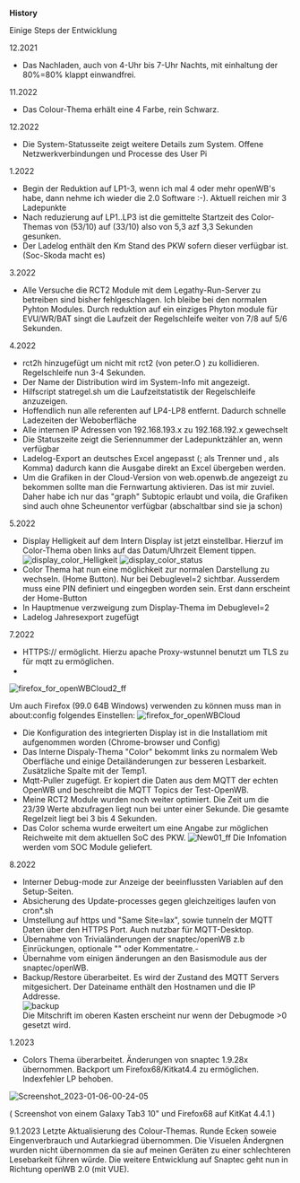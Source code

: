 **History**

Einige Steps der Entwicklung


12.2021 
- Das Nachladen, auch von 4-Uhr bis 7-Uhr Nachts, mit einhaltung der 80%=80% klappt einwandfrei.

11.2022 
- Das Colour-Thema erhält eine 4 Farbe, rein Schwarz.

12.2022 
- Die System-Statusseite zeigt weitere Details zum System. Offene Netzwerkverbindungen und Processe des User Pi 

1.2022
- Begin der Reduktion auf LP1-3, wenn ich mal 4 oder mehr openWB's habe, dann nehme ich wieder die 2.0 Software :-).  Aktuell reichen mir 3 Ladepunkte
- Nach reduzierung auf LP1..LP3 ist die gemittelte Startzeit des Color-Themas von (53/10) auf (33/10) also von 5,3 azf 3,3 Sekunden gesunken.
- Der Ladelog enthält den Km Stand des PKW sofern dieser verfügbar ist. (Soc-Skoda macht es)

3.2022 
- Alle Versuche die RCT2 Module mit dem Legathy-Run-Server zu betreiben sind bisher fehlgeschlagen. Ich bleibe bei den normalen Pyhton Modules. Durch reduktion auf ein einziges Phyton module für EVU/WR/BAT singt die Laufzeit der Regelschleife weiter von 7/8 auf 5/6 Sekunden.

4.2022 
- rct2h hinzugefügt um nicht mit rct2 (von peter.O ) zu kollidieren. Regelschleife nun 3-4 Sekunden. 
- Der Name der Distribution wird im System-Info mit angezeigt. 
- Hilfscript statregel.sh um die Laufzeitstatistik der Regelschleife anzuzeigen.
- Hoffendlich nun alle referenten auf LP4-LP8 entfernt. Dadurch schnelle Ladezeiten der Weboberfläche
- Alle internen IP Adressen von 192.168.193.x zu 192.168.192.x gewechselt
- Die Statuszeite zeigt die Seriennummer der Ladepunktzähler an, wenn verfügbar
- Ladelog-Export an deutsches Excel angepasst (; als Trenner und , als Komma) dadurch kann die Ausgabe direkt an Excel übergeben werden. 
- Um die Grafiken in der Cloud-Version von web.openwb.de angezeigt zu bekommen sollte man die Fernwartung aktivieren. Das ist mir zuviel. Daher habe ich nur das "graph" Subtopic erlaubt und voila, die Grafiken sind auch ohne Scheunentor verfügbar (abschaltbar sind sie ja schon) 

5.2022
- Display Helligkeit auf dem Intern Display ist jetzt einstellbar. Hierzuf  im Color-Thema oben links auf das Datum/Uhrzeit Element tippen.
 ![display_color_Helligkeit](https://user-images.githubusercontent.com/89247538/171632336-a993bf4a-72f0-4677-bd8f-d5394fc75627.png) ![display_color_status](https://user-images.githubusercontent.com/89247538/171632896-04ba30c0-762f-4684-bb59-5ccbbd8b9d57.png)
- Color Thema hat nun eine möglichkeit zur normalen Darstellung zu wechseln. (Home Button). Nur bei Debuglevel=2 sichtbar. Ausserdem muss eine PIN definiert und eingegben worden sein. Erst dann erscheint der Home-Button
- In Hauptmenue verzweigung zum Display-Thema im Debuglevel=2
- Ladelog Jahresexport zugefügt

7.2022
- HTTPS:// ermöglicht. Hierzu apache Proxy-wstunnel benutzt um TLS zu für mqtt zu ermöglichen.
- 
![firefox_for_openWBCloud2_ff](https://user-images.githubusercontent.com/89247538/162584594-13cdf614-d317-4a75-95ba-29594fc64b7e.png)

Um auch Firefox (99.0 64B Windows) verwenden zu können muss man in about:config folgendes Einstellen:
![firefox_for_openWBCloud](https://user-images.githubusercontent.com/89247538/162584648-74edda22-49f4-41cc-8a3b-dde2aa2f192b.png)

- Die Konfiguration des integrierten Display ist in die Installatiom mit aufgenommen worden (Chrome-browser und Config)
- Das Interne Dispaly-Thema "Color" bekommt links zu normalem Web Oberfläche und einige Detailänderungen zur besseren Lesbarkeit. Zusätzliche Spalte mit der Temp1.
- Mqtt-Puller zugefügt. Er kopiert die Daten aus dem MQTT der echten OpenWB und beschreibt die MQTT  Topics der Test-OpenWB.
- Meine RCT2 Module wurden noch weiter optimiert. Die Zeit um die 23/39 Werte abzufragen liegt nun bei unter einer Sekunde. Die gesamte Regelzeit liegt bei 3 bis 4 Sekunden.
- Das Color schema wurde erweitert um eine Angabe zur möglichen Reichweite mit dem aktuellen SoC des PKW. ![New01_ff](https://user-images.githubusercontent.com/89247538/181804438-a97009fc-f7bd-4059-9e83-5c7882620b39.png)  Die Infomation werden vom SOC Module geliefert.

8.2022
- Interner Debug-mode zur Anzeige der beeinflussten Variablen auf den Setup-Seiten.
- Absicherung des Update-processes gegen gleichzeitiges laufen von cron*.sh
- Umstellung auf https und "Same Site=lax", sowie tunneln der MQTT Daten über den HTTPS Port. Auch nutzbar für MQTT-Desktop.
- Übernahme von Trivialänderungen der snaptec/openWB z.b Einrückungen, optionale "" oder Kommentatre.- 
- Übernahme vom einigen änderungen an den Basismodule aus der snaptec/openWB.
- Backup/Restore überarbeitet. Es wird der Zustand des MQTT Servers mitgesichert. Der Dateiname enthält den Hostnamen und die IP Addresse. <br>
  ![backup](https://user-images.githubusercontent.com/89247538/185985391-9207616a-4465-4981-b309-8e630eb34779.png) <br>Die Mitschrift im oberen Kasten erscheint nur wenn der Debugmode >0 gesetzt wird.
		
1.2023
- Colors Thema überarbeitet. Änderungen von snaptec 1.9.28x übernommen. Backport um Firefox68/Kitkat4.4 zu ermöglichen. Indexfehler LP behoben.

![Screenshot_2023-01-06-00-24-05](https://user-images.githubusercontent.com/89247538/210899669-53230389-45b5-4f9c-b18e-d7bea1665cb4.png)

( Screenshot von einem Galaxy Tab3 10" und Firefox68 auf KitKat 4.4.1 ) 

9.1.2023 Letzte Aktualisierung des Colour-Themas. Runde Ecken soweie Eingenverbrauch und Autarkiegrad übernommen. Die Visuelen Ändergnen wurden nicht übernommen da sie auf meinen Geräten zu einer schlechteren Lesebarkeit führen würde. Die weitere Entwicklung auf Snaptec geht nun in Richtung openWB 2.0 (mit VUE).
